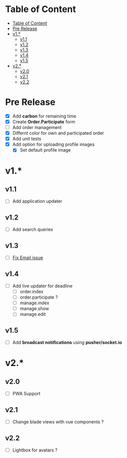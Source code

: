 # Table of Content
- [Table of Content](#Table-of-Content)
- [Pre Release](#Pre-Release)
- [v1.*](#v1)
  - [v1.1](#v11)
  - [v1.2](#v12)
  - [v1.3](#v13)
  - [v1.4](#v14)
  - [v1.5](#v15)
- [v2.*](#v2)
  - [v2.0](#v20)
  - [v2.1](#v21)
  - [v2.2](#v22)

# Pre Release
- [x] Add __carbon__ for remaining time
- [x] Create __Order.Participate__ form
- [ ] Add order management
- [x] Differnt color for own and participated order
- [x] Add unit tests
- [x] Add option for uploading profile images
  - [x] Set default profile image

# v1.*

## v1.1
- [ ] Add application updater

## v1.2
- [ ] Add search queries

## v1.3
- [ ] [Fix Email issue](https://github.com/xPand4B/MiPa-Pool/issues/4)

## v1.4
- [ ] Add live updater for deadline
  - [ ] order.index
  - [ ] order.participate ?
  - [ ] manage.index
  - [ ] manage.show
  - [ ] manage.edit

## v1.5
- [ ] Add __broadcast notifications__ using __pusher/socket.io__

# v2.*

## v2.0
- [ ] PWA Support

## v2.1
- [ ] Change blade views with vue components ?

## v2.2
- [ ] Lightbox for avatars ?
